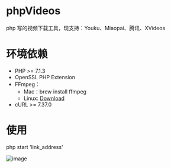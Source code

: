 # phpVideos
php 写的视频下载工具，现支持：Youku、Miaopai、腾讯、XVideos

# 环境依赖
*   PHP >= 7.1.3
*   OpenSSL PHP Extension
*   FFmpeg：
    *   Mac：brew install ffmpeg
    *   Linux:  [Download](http://ffmpeg.org/download.html)
*   cURL  >= 7.37.0
    
#   使用
php start 'link_address'

![image](https://preview.ibb.co/cqJ8Bo/Jul_14_2018_15_51_58.gif)